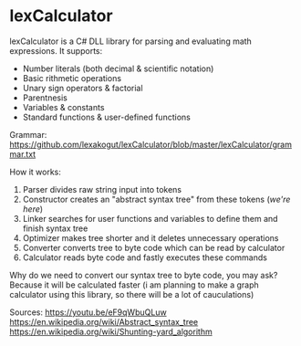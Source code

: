 # lexCalculator

lexCalculator is a C# DLL library for parsing and evaluating math expressions. 
It supports:
  * Number literals (both decimal & scientific notation)
  * Basic rithmetic operations
  * Unary sign operators & factorial
  * Parentnesis
  * Variables & constants
  * Standard functions & user-defined functions
  
Grammar: https://github.com/lexakogut/lexCalculator/blob/master/lexCalculator/grammar.txt

How it works:
  1. Parser divides raw string input into tokens
  2. Constructor creates an "abstract syntax tree" from these tokens (*we're here*)
  3. Linker searches for user functions and variables to define them and finish syntax tree
  4. Optimizer makes tree shorter and it deletes unnecessary operations
  5. Converter converts tree to byte code which can be read by calculator
  6. Calculator reads byte code and fastly executes these commands
  
Why do we need to convert our syntax tree to byte code, you may ask? Because it will be calculated faster (i am planning to make a graph calculator using this library, so there will be a lot of cauculations)

Sources:
  https://youtu.be/eF9qWbuQLuw
  https://en.wikipedia.org/wiki/Abstract_syntax_tree
  https://en.wikipedia.org/wiki/Shunting-yard_algorithm
